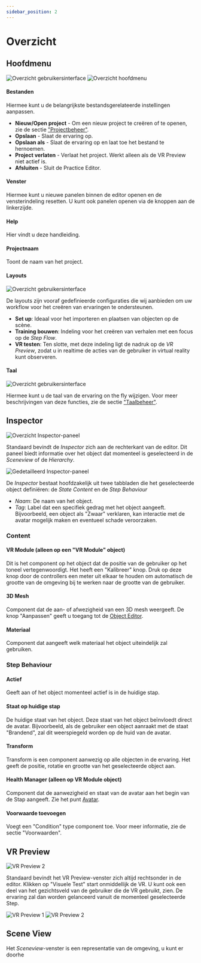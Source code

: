 ```yaml
---
sidebar_position: 2
---
```


# Overzicht

## Hoofdmenu

![Overzicht gebruikersinterface](/img/UI_overview1.png)
![Overzicht hoofdmenu](/img/UI_overview1_mainmenu.png)

#### Bestanden

Hiermee kunt u de belangrijkste bestandsgerelateerde instellingen aanpassen.

- **Nieuw/Open project** - Om een nieuw project te creëren of te openen, zie de sectie ["Projectbeheer"](project_management).
- **Opslaan** - Slaat de ervaring op.
- **Opslaan als** - Slaat de ervaring op en laat toe het bestand te hernoemen.
- **Project verlaten** - Verlaat het project. Werkt alleen als de VR Preview niet actief is.
- **Afsluiten** - Sluit de Practice Editor.

#### Venster

Hiermee kunt u nieuwe panelen binnen de editor openen en de vensterindeling resetten. U kunt ook panelen openen via de knoppen aan de linkerzijde.

#### Help

Hier vindt u deze handleiding.

#### Projectnaam

Toont de naam van het project.


#### Layouts

![Overzicht gebruikersinterface](/img/UI_overview1_workspace.png)

De layouts zijn vooraf gedefinieerde configuraties die wij aanbieden om uw workflow voor het creëren van ervaringen te ondersteunen.

- **Set up**: Ideaal voor het importeren en plaatsen van objecten op de scène.
- **Training bouwen**: Indeling voor het creëren van verhalen met een focus op de *Step Flow*.
- **VR testen**: Ten slotte, met deze indeling ligt de nadruk op de *VR Preview*, zodat u in realtime de acties van de gebruiker in virtual reality kunt observeren.

#### Taal

![Overzicht gebruikersinterface](/img/UI_overview1_language.png)

Hiermee kunt u de taal van de ervaring on the fly wijzigen. Voor meer beschrijvingen van deze functies, zie de sectie ["Taalbeheer"](../editor_features_advanced/language_management).

## Inspector

![Overzicht Inspector-paneel](/img/UI_overview2.png)

Standaard bevindt de *Inspector* zich aan de rechterkant van de editor. Dit paneel biedt informatie over het object dat momenteel is geselecteerd in de *Sceneview* of de *Hierarchy*.

![Gedetailleerd Inspector-paneel](/img/UI_InspectorAll.png)

De *Inspector* bestaat hoofdzakelijk uit twee tabbladen die het geselecteerde object definiëren: de *State Content* en de *Step Behaviour*

- *Naam*: De naam van het object.
- *Tag*: Label dat een specifiek gedrag met het object aangeeft. Bijvoorbeeld, een object als "Zwaar" verklaren, kan interactie met de avatar mogelijk maken en eventueel schade veroorzaken.

### Content

#### VR Module (alleen op een "VR Module" object)

Dit is het component op het object dat de positie van de gebruiker op het toneel vertegenwoordigt. Het heeft een "Kalibreer" knop. Druk op deze knop door de controllers een meter uit elkaar te houden om automatisch de grootte van de omgeving bij te werken naar de grootte van de gebruiker.

#### 3D Mesh

Component dat de aan- of afwezigheid van een 3D mesh weergeeft. De knop "Aanpassen" geeft u toegang tot de [Object Editor](user_interface#object-editor).

#### Materiaal

Component dat aangeeft welk materiaal het object uiteindelijk zal gebruiken.

### Step Behaviour

#### Actief

Geeft aan of het object momenteel actief is in de huidige stap.

#### Staat op huidige stap

De huidige staat van het object. Deze staat van het object beïnvloedt direct de avatar. Bijvoorbeeld, als de gebruiker een object aanraakt met de staat "Brandend", zal dit weerspiegeld worden op de huid van de avatar.

#### Transform

Transform is een component aanwezig op alle objecten in de ervaring. Het geeft de positie, rotatie en grootte van het geselecteerde object aan.

#### Health Manager (alleen op VR Module object)

Component dat de aanwezigheid en staat van de avatar aan het begin van de Stap aangeeft. Zie het punt [Avatar](../editor_features_advanced/avatar_system).

#### Voorwaarde toevoegen

Voegt een "Condition" type component toe. Voor meer informatie, zie de sectie "Voorwaarden".


## VR Preview

![VR Preview 2](/img/UI_overview6.png)

Standaard bevindt het VR Preview-venster zich altijd rechtsonder in de editor.
Klikken op "Visuele Test" start onmiddellijk de VR. U kunt ook een deel van het gezichtsveld van de gebruiker die de VR gebruikt, zien.
De ervaring zal dan worden gelanceerd vanuit de momenteel geselecteerde Step.

![VR Preview 1](/img/UI_vr_preview_2.png)
![VR Preview 2](/img/UI_vr_preview_1.png)


## Scene View

Het *Sceneview*-venster is een representatie van de omgeving, u kunt er doorhe

